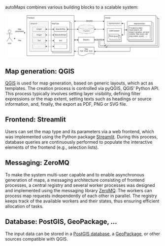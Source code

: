 autoMaps combines various building blocks to a scalable system:

![Architecture](../img/architecture.png)

## Map generation: QGIS

[QGIS](https://qgis.org) is used for map generation, based on generic layouts, which act as templates. The
creation process is controlled via pyQGIS, QGIS’ Python API. This process typically
involves setting layer visibility, defining filter expressions or the map extent,
setting texts such as headings or source information, and, finally, the export as PDF,
PNG or SVG file.

## Frontend: Streamlit

Users can set the map type and its parameters via a web frontend, which was implemented
using the Python package [Streamlit](https://streamlit.io). During this process,
database queries are continuously performed to populate the interactive elements of the
frontend (e.g., selection lists).

## Messaging: ZeroMQ

To make the system multi-user capable and to enable asynchronous generation of maps, a
messaging architecture consisting of frontend processes, a central registry and several
worker processes was designed and implemented using the messaging library
[ZeroMQ](https://zeromq.org/). The workers can process map requests independently of
each other in parallel. The registry keeps track of the available workers and their
states, thus ensuring efficient allocation of tasks.

## Database: PostGIS, GeoPackage, ...

The input data can be stored in a [PostGIS database](https://postgis.net/), a
[GeoPackage](https://www.geopackage.org/), or other sources compatible with QGIS.
